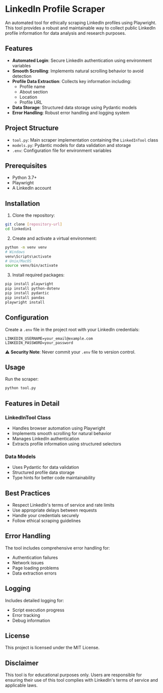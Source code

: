 # LinkedIn Profile Scraper

An automated tool for ethically scraping LinkedIn profiles using Playwright. This tool provides a robust and maintainable way to collect public LinkedIn profile information for data analysis and research purposes.

## Features

- **Automated Login**: Secure LinkedIn authentication using environment variables
- **Smooth Scrolling**: Implements natural scrolling behavior to avoid detection
- **Profile Data Extraction**: Collects key information including:
  - Profile name
  - About section
  - Location
  - Profile URL
- **Data Storage**: Structured data storage using Pydantic models
- **Error Handling**: Robust error handling and logging system

## Project Structure

- `tool.py`: Main scraper implementation containing the `LinkedInTool` class
- `models.py`: Pydantic models for data validation and storage
- `.env`: Configuration file for environment variables

## Prerequisites

- Python 3.7+
- Playwright
- A LinkedIn account

## Installation

1. Clone the repository:
```bash
git clone [repository-url]
cd linkedin1
```

2. Create and activate a virtual environment:
```bash
python -m venv venv
# Windows
venv\Scripts\activate
# Unix/MacOS
source venv/bin/activate
```

3. Install required packages:
```bash
pip install playwright
pip install python-dotenv
pip install pydantic
pip install pandas
playwright install
```

## Configuration

Create a `.env` file in the project root with your LinkedIn credentials:
```
LINKEDIN_USERNAME=your_email@example.com
LINKEDIN_PASSWORD=your_password
```

⚠️ **Security Note**: Never commit your `.env` file to version control.

## Usage

Run the scraper:
```bash
python tool.py
```

## Features in Detail

### LinkedInTool Class
- Handles browser automation using Playwright
- Implements smooth scrolling for natural behavior
- Manages LinkedIn authentication
- Extracts profile information using structured selectors

### Data Models
- Uses Pydantic for data validation
- Structured profile data storage
- Type hints for better code maintainability

## Best Practices

- Respect LinkedIn's terms of service and rate limits
- Use appropriate delays between requests
- Handle your credentials securely
- Follow ethical scraping guidelines

## Error Handling

The tool includes comprehensive error handling for:
- Authentication failures
- Network issues
- Page loading problems
- Data extraction errors

## Logging

Includes detailed logging for:
- Script execution progress
- Error tracking
- Debug information

## License

This project is licensed under the MIT License.

## Disclaimer

This tool is for educational purposes only. Users are responsible for ensuring their use of this tool complies with LinkedIn's terms of service and applicable laws.
